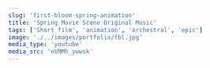 ```yaml
---
slug: 'first-bloom-spring-animation'
title: 'Spring Movie Scene Original Music'
tags: ['Short film', 'animation', 'orchestral', 'epic']
image: './../images/portfolio/fbl.jpg'
media_type: 'youtube'
media_src: 'nVMMh_ywwsk'
---
```

